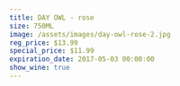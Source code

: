 ```yaml
---
title: DAY OWL - rose
size: 750ML
image: /assets/images/day-owl-rose-2.jpg
reg_price: $13.99
special_price: $11.99
expiration_date: 2017-05-03 00:00:00
show_wine: true
---
```



